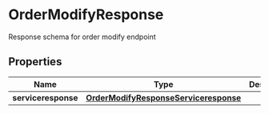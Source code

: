 

# OrderModifyResponse

Response schema for order modify endpoint

## Properties

| Name | Type | Description | Notes |
|------------ | ------------- | ------------- | -------------|
|**serviceresponse** | [**OrderModifyResponseServiceresponse**](OrderModifyResponseServiceresponse.md) |  |  [optional] |



